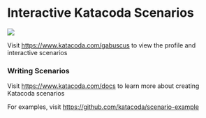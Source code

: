 # Interactive Katacoda Scenarios

[![](http://shields.katacoda.com/katacoda/gabuscus/count.svg)](https://www.katacoda.com/gabuscus "Get your profile on Katacoda.com")

Visit https://www.katacoda.com/gabuscus to view the profile and interactive scenarios

### Writing Scenarios
Visit https://www.katacoda.com/docs to learn more about creating Katacoda scenarios

For examples, visit https://github.com/katacoda/scenario-example
